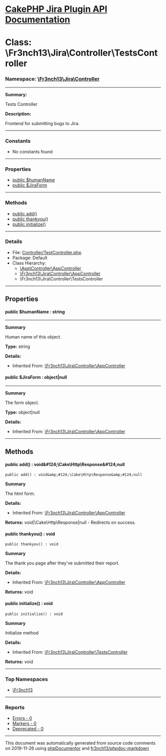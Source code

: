 # [CakePHP Jira Plugin API Documentation](../home.md)

# Class: \Fr3nch13\Jira\Controller\TestsController
### Namespace: [\Fr3nch13\Jira\Controller](../namespaces/Fr3nch13.Jira.Controller.md)
---
**Summary:**

Tests Controller

**Description:**

Frontend for submitting bugs to Jira.

---
### Constants
* No constants found
---
### Properties
* [public $humanName](../classes/Fr3nch13.Jira.Controller.AppController.md#property_humanName)
* [public $JiraForm](../classes/Fr3nch13.Jira.Controller.AppController.md#property_JiraForm)
---
### Methods
* [public add()](../classes/Fr3nch13.Jira.Controller.AppController.md#method_add)
* [public thankyou()](../classes/Fr3nch13.Jira.Controller.AppController.md#method_thankyou)
* [public initialize()](../classes/Fr3nch13.Jira.Controller.TestsController.md#method_initialize)
---
### Details
* File: [Controller/TestController.php](../files/Controller.TestController.md)
* Package: Default
* Class Hierarchy:  
  * [\App\Controller\AppController]()
  * [\Fr3nch13\Jira\Controller\AppController](../classes/Fr3nch13.Jira.Controller.AppController.md)
  * \Fr3nch13\Jira\Controller\TestsController
---
## Properties
<a name="property_humanName"></a>
#### public $humanName : string
---
**Summary**

Human name of this object.

**Type:** string

**Details:**
* Inherited From: [\Fr3nch13\Jira\Controller\AppController](../classes/Fr3nch13.Jira.Controller.AppController.md)


<a name="property_JiraForm"></a>
#### public $JiraForm : object|null
---
**Summary**

The form object.

**Type:** object|null

**Details:**
* Inherited From: [\Fr3nch13\Jira\Controller\AppController](../classes/Fr3nch13.Jira.Controller.AppController.md)



---
## Methods
<a name="method_add" class="anchor"></a>
#### public add() : void&amp;#124;\Cake\Http\Response&amp;#124;null

```
public add() : void&amp;#124;\Cake\Http\Response&amp;#124;null
```

**Summary**

The html form.

**Details:**
* Inherited From: [\Fr3nch13\Jira\Controller\AppController](../classes/Fr3nch13.Jira.Controller.AppController.md)

**Returns:** void&#124;\Cake\Http\Response&#124;null - Redirects on success.


<a name="method_thankyou" class="anchor"></a>
#### public thankyou() : void

```
public thankyou() : void
```

**Summary**

The thank you page after they've submitted their report.

**Details:**
* Inherited From: [\Fr3nch13\Jira\Controller\AppController](../classes/Fr3nch13.Jira.Controller.AppController.md)

**Returns:** void


<a name="method_initialize" class="anchor"></a>
#### public initialize() : void

```
public initialize() : void
```

**Summary**

Initialize method

**Details:**
* Inherited From: [\Fr3nch13\Jira\Controller\TestsController](../classes/Fr3nch13.Jira.Controller.TestsController.md)

**Returns:** void



---

### Top Namespaces

* [\Fr3nch13](../namespaces/Fr3nch13.html.md)

---

### Reports
* [Errors - 0](../reports/errors.md)
* [Markers - 0](../reports/markers.md)
* [Deprecated - 0](../reports/deprecated.md)

---

This document was automatically generated from source code comments on 2019-11-26 using [phpDocumentor](http://www.phpdoc.org/) and [fr3nch13/phpdoc-markdown](https://github.com/fr3nch13/phpdoc-markdown)
